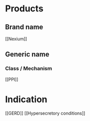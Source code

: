# Products

## Brand name
[[Nexium]]

## Generic name


### Class / Mechanism
[[PPI]]

# Indication
[[GERD]]
[[Hypersecretory conditions]]